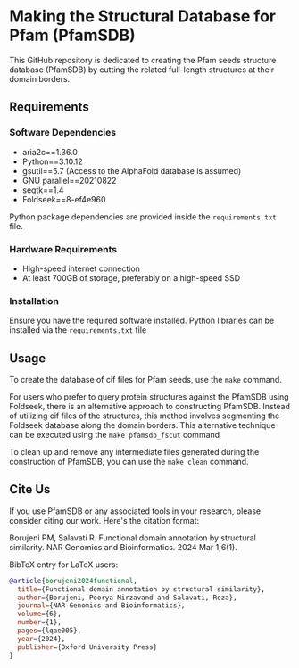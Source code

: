 # Making the Structural Database for Pfam (PfamSDB)

This GitHub repository is dedicated to creating the Pfam seeds structure database (PfamSDB)
by cutting the related full-length structures at their domain borders. 
 

## Requirements

### Software Dependencies
- aria2c==1.36.0
- Python==3.10.12
- gsutil==5.7 (Access to the AlphaFold database is assumed)
- GNU parallel==20210822
- seqtk==1.4
- Foldseek==8-ef4e960

Python package dependencies are provided inside the `requirements.txt` file.

### Hardware Requirements
- High-speed internet connection
- At least 700GB of storage, preferably on a high-speed SSD

### Installation
Ensure you have the required software installed. Python libraries can be installed via the `requirements.txt` file

## Usage

To create the database of cif files for Pfam seeds, use the `make` command.

For users who prefer to query protein structures against the PfamSDB using 
Foldseek, there is an alternative approach to constructing PfamSDB. 
Instead of utilizing cif files of the structures, this method involves 
segmenting the Foldseek database along the domain borders. 
This alternative technique can be executed using the `make pfamsdb_fscut` command

To clean up and remove any intermediate files generated during the construction of 
PfamSDB, you can use the `make clean` command.

## Cite Us

If you use PfamSDB or any associated tools in your research, please consider citing our work. Here's the citation format:

Borujeni PM, Salavati R. Functional domain annotation by structural similarity. NAR Genomics and Bioinformatics. 2024 Mar 1;6(1).

BibTeX entry for LaTeX users:
```bibtex
@article{borujeni2024functional,
  title={Functional domain annotation by structural similarity},
  author={Borujeni, Poorya Mirzavand and Salavati, Reza},
  journal={NAR Genomics and Bioinformatics},
  volume={6},
  number={1},
  pages={lqae005},
  year={2024},
  publisher={Oxford University Press}
}
